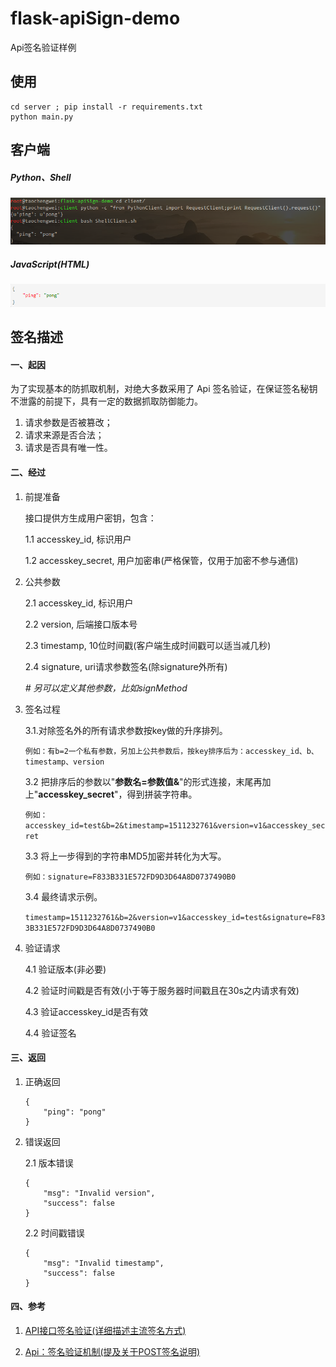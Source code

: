 # flask-apiSign-demo
Api签名验证样例

## 使用
```
cd server ; pip install -r requirements.txt
python main.py
```

## 客户端

##### Python、Shell

![](client/1.png)

##### JavaScript(HTML)

![](client/2.png)

## 签名描述

#### 一、起因

  为了实现基本的防抓取机制，对绝大多数采用了 Api 签名验证，在保证签名秘钥不泄露的前提下，具有一定的数据抓取防御能力。
  1. 请求参数是否被篡改；
  2. 请求来源是否合法；
  3. 请求是否具有唯一性。

#### 二、经过

1. 前提准备

    接口提供方生成用户密钥，包含：

    1.1 accesskey_id, 标识用户

    1.2 accesskey_secret, 用户加密串(严格保管，仅用于加密不参与通信)

2. 公共参数

    2.1 accesskey_id, 标识用户

    2.2 version, 后端接口版本号

    2.3 timestamp, 10位时间戳(客户端生成时间戳可以适当减几秒)

    2.4 signature, uri请求参数签名(除signature外所有)

    *# 另可以定义其他参数，比如signMethod*

3. 签名过程

    3.1.对除签名外的所有请求参数按key做的升序排列。

      `例如：有b=2一个私有参数，另加上公共参数后，按key排序后为：accesskey_id、b、timestamp、version`

    3.2 把排序后的参数以"**参数名=参数值&**"的形式连接，末尾再加上"**accesskey_secret**"，得到拼装字符串。

      `例如：accesskey_id=test&b=2&timestamp=1511232761&version=v1&accesskey_secret`

    3.3 将上一步得到的字符串MD5加密并转化为大写。

      `例如：signature=F833B331E572FD9D3D64A8D0737490B0`

    3.4 最终请求示例。

      `timestamp=1511232761&b=2&version=v1&accesskey_id=test&signature=F833B331E572FD9D3D64A8D0737490B0`

4. 验证请求

    4.1 验证版本(非必要)

    4.2 验证时间戳是否有效(小于等于服务器时间戳且在30s之内请求有效)

    4.3 验证accesskey_id是否有效

    4.4 验证签名

#### 三、返回

1. 正确返回
    ```
    {
        "ping": "pong"
    }
    ```

2. 错误返回

    2.1 版本错误
    ```
    {
        "msg": "Invalid version",
        "success": false
    }
    ```

    2.2 时间戳错误
    ```
    {
        "msg": "Invalid timestamp",
        "success": false
    }
    ```

#### 四、参考

1. [API接口签名验证(详细描述主流签名方式)](http://www.hello1010.com/api-sign "API接口签名验证(详细描述主流签名方式)")

2. [Api：签名验证机制(提及关于POST签名说明)](https://github.com/Eliacy/YYMiOS/wiki/Api%EF%BC%9A%E7%AD%BE%E5%90%8D%E9%AA%8C%E8%AF%81%E6%9C%BA%E5%88%B6 "Api：签名验证机制(提及关于POST签名说明)")
